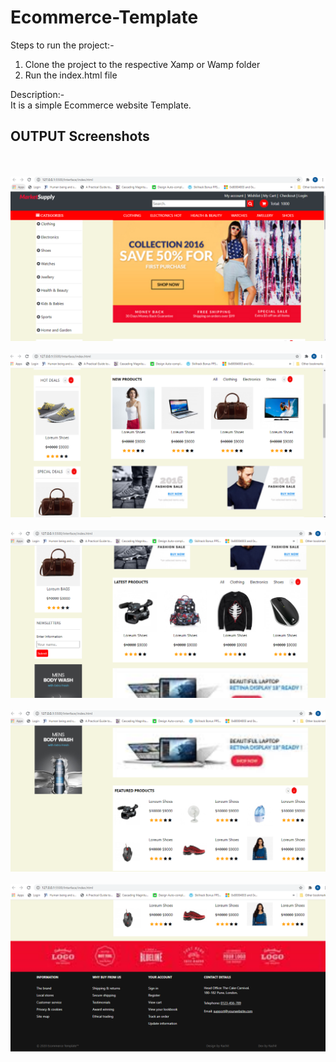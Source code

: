 # Ecommerce-Template
Steps to run the project:-<br />
1. Clone the project to the respective Xamp or Wamp folder<br/>
2. Run the index.html file<br />

Description:-<br />
It is a simple Ecommerce website Template.<br /> 
<h2>OUTPUT Screenshots</h2><br/><br/>
<img src="ss1.PNG"/><br/><br/>
<img src="ss2.PNG"/><br/><br/>
<img src="ss3.PNG"/><br/><br/>
<img src="ss4.PNG"/><br/><br/>
<img src="ss5.PNG"/><br/><br/>
